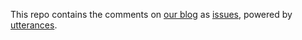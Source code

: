 This repo contains the comments on [our blog](https://uplink.tech/blog/) as [issues](https://github.com/uplinkhq/blog-comments/issues), powered by [utterances](https://utteranc.es/).

